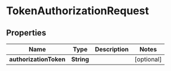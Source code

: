 

# TokenAuthorizationRequest


## Properties

Name | Type | Description | Notes
------------ | ------------- | ------------- | -------------
**authorizationToken** | **String** |  |  [optional]



